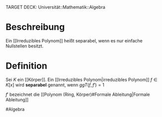 TARGET DECK: Universität::Mathematik::Algebra

$\newcommand{\Q}{\mathbb Q}$
$\newcommand{\R}{\mathbb R}$
$\newcommand{\C}{\mathbb C}$
$\newcommand{\F}{\mathbb F}$
$\newcommand{\Z}{\mathbb Z}$


# Beschreibung
Ein [[Irreduzibles Polynom]] heißt separabel, wenn es nur einfache Nullstellen besitzt.

# Definition
Sei $K$ ein [[Körper]]. Ein [[Irreduzibles Polynom|irreduzibles Polynom]] $f \in K[x]$ wird **separabel** genannt, wenn $ggT(f, f') = 1$ 

$f'$ bezeichnet die [[Polynom (Ring, Körper)#Formale Ableitung|Formale Ableitung]]

#Algebra 


